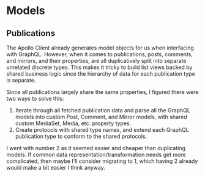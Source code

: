 # Models

## Publications

The Apollo Client already generates model objects for us when interfacing with GraphQL. However, when it comes to publications, posts, comments, and mirrors, and their properties, are all duplicatively split into separate unrelated discrete types. This makes it tricky to build list views backed by shared business logic since the hierarchy of data for each publication type is separate.

Since all publications largely share the same properties, I figured there were two ways to solve this:

1. Iterate through all fetched publication data and parse all the GraphQL models into custom Post, Comment, and Mirror models, with shared custom MediaSet, Media, etc. property types.
2. Create protocols with shared type names, and extend each GraphQL publication type to conform to the shared protocols.

I went with number 2 as it seemed easier and cheaper than duplicating models. If common data representation/transformation needs get more complicated, then maybe I'll consider migrating to 1, which having 2 already would make a bit easier I think anyway.
